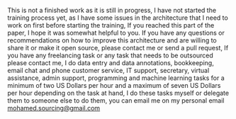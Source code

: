 
This is not a finished work as it is still in progress, I have not started the training process yet, as I have some issues in the architecture that I need to work on first before starting the training,
If you reached this part of the paper, I hope it was somewhat helpful to you. If you have any questions or recommendations on how to improve this architecture and are willing to share it or make it open source, please contact me or send a pull request, 
If you have any freelancing task or any task that needs to be outsourced please contact me, I do data entry and data annotations, bookkeeping, email chat and phone customer service, IT support, secretary, virtual assistance, admin support, programming and machine learning tasks for a minimum of two US Dollars per hour and a maximum of seven US Dollars per hour depending on the task at hand, I do these tasks myself or delegate them to someone else to do them, you can email me on my personal email mohamed.sourcing@gmail.com

